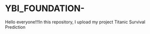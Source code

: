 # YBI_FOUNDATION-
Hello everyone!!!In this repository, I upload my project Titanic Survival Prediction 

